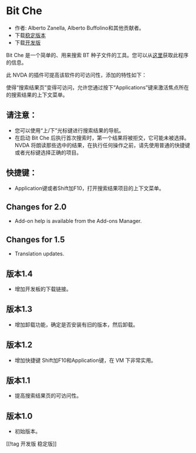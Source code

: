 # Bit Che #
*	 作者: Alberto Zanella, Alberto Buffolino和其他贡献者。
*	 下载[稳定版本][1]
*	 下载[开发版][3]

Bit Che 是一个简单的、用来搜索 BT 种子文件的工具。您可以从[这里][2]获取此程序的信息。

此 NVDA 的插件可提高该软件的可访问性，添加的特性如下：

使得“搜索结果页”变得可访问，允许您通过按下“Applications”键来激活焦点所在的搜索结果的上下文菜单。


## 请注意： ##
*	 您可以使用“上/下”光标键进行搜索结果的导航。
*	 在启动 Bit Che 后执行首次搜索时，第一个结果将被拒交，它可能未被选择。 NVDA
   将朗读那些选中的结果，在执行任何操作之前，请先使用普通的快捷键或者光标键选择正确的项目。


## 快捷键： ##
*	Application键或者Shift加F10，打开搜索结果项目的上下文菜单。


## Changes for 2.0 ##
* Add-on help is available from the Add-ons Manager.

## Changes for 1.5 ##
* Translation updates.

## 版本1.4 ##
*	 增加开发板的下载链接。

## 版本1.3 ##
*	 增加卸载功能，确定是否安装有旧的版本，然后卸载。

## 版本1.2 ##
*	 增加快捷键 Shift加F10和Application键，在 VM 下非常实用。

## 版本1.1 ##
*	 提高搜索结果页的可访问性。

## 版本1.0 ##
*	 初始版本。

[[!tag 开发版 稳定版]]

[1]: http://addons.nvda-project.org/files/get.php?file=bc

[2]: http://www.convivea.com

[3]: http://addons.nvda-project.org/files/get.php?file=bc-dev
